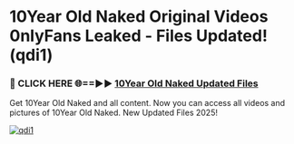 # 10Year Old Naked Original Videos 0nlyFans Leaked - Files Updated! (qdi1)

<h3>🔴 CLICK HERE 🌐==►► <a href="https://tinyurl.com/yckcrads" rel="nofollow">10Year Old Naked Updated Files</a></h3>

Get 10Year Old Naked and all content. Now you can access all videos and pictures of 10Year Old Naked. New Updated Files 2025!

[![qdi1](https://i.imgur.com/hpKpOFt.gif)](https://tinyurl.com/yckcrads)
